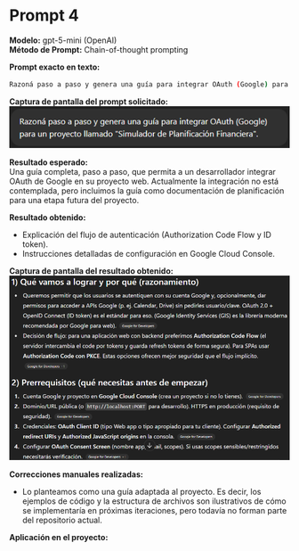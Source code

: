 # Prompt 4  

**Modelo:**  gpt-5-mini (OpenAI)  
**Método de Prompt:** Chain-of-thought prompting  

**Prompt exacto en texto:**  

``` bash
Razoná paso a paso y genera una guía para integrar OAuth (Google) para un proyecto llamado "Simulador de Planificación Financiera".
```

**Captura de pantalla del prompt solicitado:**  
![Captura del prompt](../02-prompts/capturas/prompt-4/prompt.png)  

**Resultado esperado:**  
Una guía completa, paso a paso, que permita a un desarrollador integrar OAuth de Google en su proyecto web. Actualmente la integración no está contemplada, pero incluimos la guía como documentación de planificación para una etapa futura del proyecto.  

**Resultado obtenido:**  
* Explicación del flujo de autenticación (Authorization Code Flow y ID token).  
* Instrucciones detalladas de configuración en Google Cloud Console.  

**Captura de pantalla del resultado obtenido:**  
![Captura del resultado](../02-prompts/capturas/prompt-4/resultado.png)  

**Correcciones manuales realizadas:**
* Lo planteamos como una guía adaptada al proyecto. Es decir, los ejemplos de código y la estructura de archivos son ilustrativos de cómo se implementaría en próximas iteraciones, pero todavía no forman parte del repositorio actual.  

**Aplicación en el proyecto:**  


